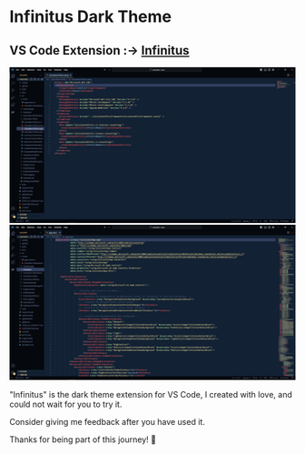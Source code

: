# Infinitus Dark Theme

## VS Code Extension :-> [Infinitus](https://marketplace.visualstudio.com/items?itemName=jayavelrajan.infinitus-dark)

![image](infinitus-theme-01.PNG)
![image](infinitus-theme-02.PNG)


"Infinitus" is the dark theme extension for VS Code, I created with love, and could not wait for you to try it.

Consider giving me feedback after you have used it.

Thanks for being part of this journey! 🙌
